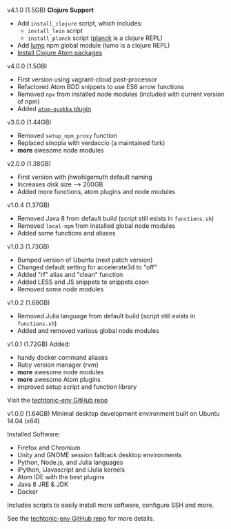 v4.1.0 (1.5GB)
**Clojure Support**
- Add `install_clojure` script, which includes:
  - `install_lein` script
  - `install_planck` script ([planck](http://planck-repl.org/) is a clojure REPL)
- Add [lumo](https://github.com/anmonteiro/lumo) npm global module (lumo is a clojure REPL)
- [Install Clojure Atom packages](https://gist.github.com/jhwohlgemuth/45fcb219bce777777c809158d25f4d90#install-these-packages)

v4.0.0 (1.5GB)
- First version using vagrant-cloud post-processor
- Refactored Atom BDD snippets to use ES6 arrow functions
- Removed `npx` from installed node modules (included with current version of npm)
- Added [`atom-quokka` plugin](https://medium.com/@artem.govorov/quokka-live-javascript-scratchpad-for-atom-editor-a4edd27b7d91)

v3.0.0 (1.44GB)
- Removed `setup_npm_proxy` function
- Replaced sinopia with verdaccio (a maintained fork)
- **more** awesome node modules

v2.0.0 (1.38GB)
- First version with jhwohlgemuth default naming
- Increases disk size --> 200GB
- Added more functions, atom plugins and node modules

v1.0.4 (1.37GB)
- Removed Java 8 from default build (script still exists in `functions.sh`)
- Removed `local-npm` from installed global node modules
- Added some functions and aliases

v1.0.3 (1.73GB)
- Bumped version of Ubuntu (next patch version)
- Changed default setting for accelerate3d to "off"
- Added "rf" alias and "clean" function
- Added LESS and JS snippets to snippets.cson
- Removed some node modules

v1.0.2 (1.68GB)
- Removed Julia language from default build (script still exists in `functions.sh`)
- Added and removed various global node modules

v1.0.1 (1.72GB)
Added:
- handy docker command aliases
- Ruby version manager (rvm)
- **more** awesome node modules
- **more** awesome Atom plugins
- improved setup script and function library

Visit the [techtonic-env GitHub repo](https://github.com/jhwohlgemuth/techtonic-env)

v1.0.0 (1.64GB)
Minimal desktop development environment built on Ubuntu 14.04 (x64)

Installed Software:
- Firefox and Chromium
- Unity and GNOME session fallback desktop environments
- Python, Node.js, and Julia languages
- iPython, iJavascript and iJulia kernels
- Atom IDE with the best plugins
- Java 8 JRE & JDK
- Docker

Includes scripts to easily install more software, configure SSH and more.

See the [techtonic-env GitHub repo](https://github.com/jhwohlgemuth/techtonic-env) for more details.
